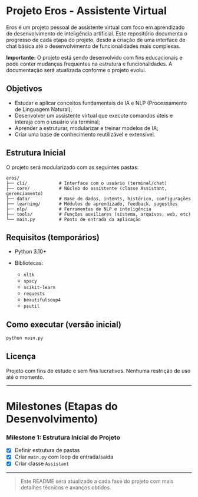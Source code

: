 # Projeto Eros - Assistente Virtual

Eros é um projeto pessoal de assistente virtual com foco em aprendizado de desenvolvimento de inteligência artificial. Este repositório documenta o progresso de cada etapa do projeto, desde a criação de uma interface de chat básica até o desenvolvimento de funcionalidades mais complexas.

**Importante:** O projeto está sendo desenvolvido com fins educacionais e pode conter mudanças frequentes na estrutura e funcionalidades. A documentação será atualizada conforme o projeto evolui.

## Objetivos

* Estudar e aplicar conceitos fundamentais de IA e NLP (Processamento de Linguagem Natural);
* Desenvolver um assistente virtual que execute comandos úteis e interaja com o usuário via terminal;
* Aprender a estruturar, modularizar e treinar modelos de IA;
* Criar uma base de conhecimento reutilizável e extensível.

## Estrutura Inicial

O projeto será modularizado com as seguintes pastas:

```
eros/
├── cli/            # Interface com o usuário (terminal/chat)
├── core/           # Núcleo do assistente (classe Assistant, gerenciamento)
├── data/           # Base de dados, intents, histórico, configurações
├── learning/       # Módulos de aprendizado, feedback, sugestões
├── nlp/            # Ferramentas de NLP e inteligência
├── tools/          # Funções auxiliares (sistema, arquivos, web, etc)
└── main.py         # Ponto de entrada da aplicação
```

## Requisitos (temporários)

* Python 3.10+
* Bibliotecas:

  * `nltk`
  * `spacy`
  * `scikit-learn`
  * `requests`
  * `beautifulsoup4`
  * `psutil`

## Como executar (versão inicial)

```bash
python main.py
```

## Licença

Projeto com fins de estudo e sem fins lucrativos. Nenhuma restrição de uso até o momento.

---

# Milestones (Etapas do Desenvolvimento)

### Milestone 1: Estrutura Inicial do Projeto

* [x] Definir estrutura de pastas
* [x] Criar `main.py` com loop de entrada/saída
* [x] Criar classe `Assistant`

<!--
### Milestone 2: Processamento de Linguagem Natural

* [ ] Criar `intents.json` com exemplos simples
* [ ] Implementar lematização/tokenização
* [ ] Treinar classificador básico com SVC
* [ ] Adicionar respostas automáticas por intencão

### Milestone 3: Funções Utilitárias

* [ ] Comando `hora` e `data`
* [ ] Comando `abrir` programas
* [ ] Comando `ajuda`
* [ ] Clima via API

### Milestone 4: Memória e Aprendizado

* [ ] Registro de histórico em banco de dados
* [ ] Coleta de feedback e sugestões
* [ ] Aprendizado supervisionado básico

### Milestone 5: Reorganização e Evolução

* [ ] Modularizar completamente o projeto
* [ ] Reduzir dependências externas (API)
* [ ] Preparar para modelos customizados
-->
---

> Este README será atualizado a cada fase do projeto com mais detalhes técnicos e avanços obtidos.
